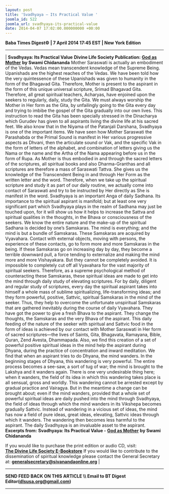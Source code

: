```yaml
---
layout: post
title: 'Svadhyaya – Its Practical Value '
joomla_id: 522
joomla_url: svadhyaya-its-practical-value
date: 2014-04-07 17:02:00.000000000 +00:00
---
```

**Baba Times Digest© | 7 April 2014 17:45 EST | New York Edition**
* * *
|
**Svadhyaya: Its Practical Value**
**Divine Life Society Publication:** [**God as Mother**](http://www.dlshq.org/download/godmother.htm#_VPID_14) **by Swami Chidananda**
Mother Saraswati is actually an embodiment of the Vedas. Vedas mean transcendent knowledge of the Supreme Being. Upanishads are the highest reaches of the Vedas. We have been told how the very quintessence of these Upanishads was given to humanity in the form of the Bhagavad Gita. Therefore, Mother is present to the aspirant in the form of this unique universal scripture, Srimad Bhagavad Gita. Therefore, all great spiritual teachers, Acharyas, have enjoined upon the seekers to regularly, daily, study the Gita. We must always worship the Mother in Her form as the Gita, by unfailingly going to the Gita every day and trying to imbibe the gospel of the Gita gradually into our own lives. This instruction to read the Gita has been specially stressed in the Dinacharya which Gurudev has given to all aspirants living the divine life at his sacred feet. We also know that in the Niyama of the Patanjali Darshana, Svadhyaya is one of the important items.
We have seen how Mother Saraswati the Parashabda or the Primal Sound is manifest in Her various progressive aspects as Dhvani, then the articulate sound or Vak, and the specific Vak in the form of letters of the alphabet, and combination of letters giving us the Nama or the name and the Artha of the Nama appearing before us in the form of Rupa. As Mother is thus embodied in and through the sacred letters of the scriptures, all spiritual books and also Dharma-Granthas and all scriptures are therefore a mass of Saraswati Tattva. She gives us the knowledge of the Transcendent Being in and through Her Form as the written letter and the word. Therefore, when we take up the spiritual scripture and study it as part of our daily routine, we actually come into contact of Saraswati and try to be instructed by Her directly as She is manifest in the word.
Svadhyaya is an important Anga of daily Sadhana. Its importance to the spiritual aspirant is manifold; but at least one very significant part which Svadhyaya plays in the realm of Sadhana may just be touched upon, for it will show us how it helps to increase the Sattva and spiritual qualities in the thoughts, in the Bhava or consciousness of the seekers.
We know the entire nature and the make-up of the spiritual Sadhana is decided by one’s Samskaras. The mind is everything; and the mind is but a bundle of Samskaras. These Samskaras are acquired by Vyavahara. Contact with external objects, moving with persons, the experience of these contacts, go to form more and more Samskaras in the being. If these Samskaras go on increasing day by day, they become a terrible downward pull, a force tending to externalize and making the mind more and more Vishayakara. But they cannot be completely avoided. It is impossible to completely cut off all Vyavahara for the vast majority of spiritual seekers. Therefore, as a supreme psychological method of counteracting these Samskaras, these spiritual ideas are made to get into the mind through daily study of elevating scriptures. For by daily, diligent and regular study of scriptures, every day the spiritual aspirant takes into himself a whole mass of sublime spiritualizing, life-transforming ideas; and they form powerful, positive, Sattvic, spiritual Samskaras in the mind of the seeker. Thus, they help to overcome the unfortunate unspiritual Samskaras that are gathered inevitably during the course of daily Vyavahara. They have got the power to give a fresh Bhava to the aspirant. They change the thoughts, the Samskaras and the very Bhava of the aspirant. This daily feeding of the nature of the seeker with spiritual and Sattvic food in the form of ideas is achieved by our contact with Mother Saraswati in Her form of sacred scriptures—the lives of Saints, Gita, Bhagavata, Ramayana, Bible, Quran, Zend Avesta, Dhammapada.
Also, we find this creation of a set of powerful positive spiritual ideas in the mind help the aspirant during Dhyana, during the practice of concentration and inward meditation. We find that when an aspirant tries to do Dhyana, the mind wanders. In the beginning stages of Dhyana, this wandering is very powerful. The entire process becomes a see-saw, a sort of tug of war; the mind is brought to the Lakshya and it wanders again. There is one very undesirable thing here; when it wanders, the field of its idea in which this wandering takes place is all sensual, gross and worldly. This wandering cannot be arrested except by gradual practice and Vairagya. But in the meantime a change can be brought about; even if the mind wanders, provided that a whole set of powerful spiritual ideas are daily pushed into the mind through Svadhyaya, the field of ideas through which the mind wanders in its Vikshepa becomes gradually Sattvic. Instead of wandering in a vicious set of ideas, the mind has now a field of pure ideas, great ideas, elevating, Sattvic ideas through which it wanders. The wandering then becomes less harmful to the aspirant. The daily Svadhyaya is an invaluable asset to the aspirant.
**Excerpts from:**
**Svadhyaya: Its Practical Value -** [**God as Mother**](http://www.dlshq.org/download/godmother.htm#_VPID_14) **by Swami Chidananda**  
  
If you would like to purchase the print edition or audio CD, visit:   
 [**The Divine Life Society E-Bookstore**](http://www.dlshq.org/cgi-bin/store/commerce.cgi?category=krishnananda&cart_id=1394930528.401)
If you would like to contribute to the dissemination of spiritual knowledge please contact the General Secretary at:
**[generalsecretary@sivanandaonline.org](mailto:generalsecretary@sivanandaonline.org)**
 |
* * *
**SEND FEED BACK ON THIS ARTICLE \\\ Email to BT Digest Editor[](mailto:dlsusa.org@gmail.com?subject=DLS%20Posts)(dlsusa.org@gmail.com)**
* * *
  

